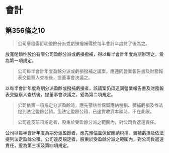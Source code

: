 # 會計

## 第356條之10

> 公司章程得訂明盈餘分派或虧損撥補得於每半會計年度終了後為之。

放寬閉鎖性股份有限公司盈餘分派或虧損撥補，得以每半會計年度為期辦理之，爰為第一項規定。

> 公司每半會計年度盈餘分派或虧損撥補之議案，應連同營業報告書及財務報表交監察人查核後，提董事會決議之。

以每半會計年度為期分派盈餘或撥補虧損者，該議案仍須連同營業報告書及財務報表交監察人查核後，提董事會決議之，爰為第二項規定。

> 公司依第一項規定分派盈餘時，應先預估並保留應納稅捐、彌補虧損及依法提列法定盈餘公積。但法定盈餘公積，已達實收資本額時，不在此限。
>
> 公司違反前項規定者，股東於受盈餘分派之範圍內，對公司負返還責任。

公司以每半會計年度為期分派盈餘者，應先預估並保留應納稅捐、彌補虧損及依法提列法定盈餘公積。公司違反規定者，股東於受盈餘分派之範圍內，對公司負返還責任，爰為第三項及第四項規定。
